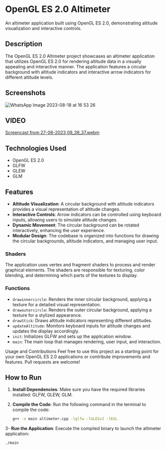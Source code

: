 # OpenGL ES 2.0 Altimeter


An altimeter application built using OpenGL ES 2.0, demonstrating altitude visualization and interactive controls.

## Description

The OpenGL ES 2.0 Altimeter project showcases an altimeter application that utilizes OpenGL ES 2.0 for rendering altitude data in a visually appealing and interactive manner. The application features a circular background with altitude indicators and interactive arrow indicators for different altitude levels.

## Screenshots 
![WhatsApp Image 2023-08-18 at 16 53 26](https://github.com/ugurclikk/altimeter_opengles20/assets/75498822/a1686cad-3100-4c34-865a-84773089f18c)

## VIDEO

[Screencast from 27-08-2023 09_39_37.webm](https://github.com/ugurclikk/altimeter_opengles20/assets/75498822/715949a6-4004-4804-96e5-33000792143e)



## Technologies Used

- OpenGL ES 2.0
- GLFW
- GLEW
- GLM

## Features

- **Altitude Visualization**: A circular background with altitude indicators provides a visual representation of altitude changes.
- **Interactive Controls**: Arrow indicators can be controlled using keyboard inputs, allowing users to simulate altitude changes.
- **Dynamic Movement**: The circular background can be rotated interactively, enhancing the user experience.
- **Modular Design**: The codebase is organized into functions for drawing the circular backgrounds, altitude indicators, and managing user input.



### Shaders

The application uses vertex and fragment shaders to process and render graphical elements. The shaders are responsible for texturing, color blending, and determining which parts of the textures to display.

### Functions

- `drawinnercircle`: Renders the inner circular background, applying a texture for a detailed visual representation.
- `drawoutercircle`: Renders the outer circular background, applying a texture for a stylized appearance.
- `drawStick`: Draws altitude indicators representing different altitudes.
- `updateAltitude`: Monitors keyboard inputs for altitude changes and updates the display accordingly.
- `init`: Initializes GLFW and sets up the application window.
- `main`: The main loop that manages rendering, user input, and interaction.


Usage and Contributions
Feel free to use this project as a starting point for your own OpenGL ES 2.0 applications or contribute improvements and features. Pull requests are welcome!
## How to Run

1. **Install Dependencies**:
   Make sure you have the required libraries installed: GLFW, GLEW, GLM.

2. **Compile the Code**:
   Run the following command in the terminal to compile the code:
   ```bash
   g++ -o main altimeter.cpp -lglfw -lGLESv2 -lEGL
   
3- **Run the Application**:
    Execute the compiled binary to launch the altimeter application:
   ```bash
   ./main


